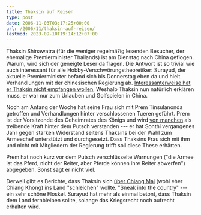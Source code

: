 ```yaml
---
title: Thaksin auf Reisen
type: post
date: 2006-11-03T03:17:25+00:00
url: /2006/11/thaksin-auf-reisen/
lastmod: 2023-09-10T19:14:12+07:00
---
```

Thaksin Shinawatra (für die weniger regelmä?ig lesenden Besucher, der ehemalige Premierminister Thailands) ist am Dienstag nach China geflogen. Warum, wird sich der geneigte Leser da fragen. Die Antwort ist so trivial wie auch interessant für alle Hobby-Verschwörungstheoretiker: Surayud, der aktuelle Premierminister befand sich bis Donnerstag eben da und hielt Verhandlungen mit der chinesischen Regierung ab. [Interessanterweise hat er Thaksin nicht empfangen wollen][1], Weshalb Thaksin nun natürlich erklären muss, er war nur zum Urlauben und Golfspielen in China.

Noch am Anfang der Woche hat seine Frau sich mit Prem Tinsulanonda getroffen und Verhandlungen hinter verschlossenen Tueren geführt. Prem ist der Vorsitzende des Geheimrates des Königs und wird [von manchen][2] als treibende Kraft hinter dem Putsch verstanden --- er hat Sonthi vergangenes Jahr gegen starken Widerstand seitens Thaksins bei der Wahl zum Armeechef unterstützt und durchgesetzt. Dass Thaksins Frau sich mit ihm und nicht mit Mitgliedern der Regierung trifft soll diese These erhärten.

Prem hat noch kurz vor dem Putsch verschlüsselte Warnungen ("die Armee ist das Pferd, nicht der Reiter, aber Pferde können ihre Reiter abwerfen") abgegeben. Sonst sagt er nicht viel.

Derweil gibt es Berichte, dass Thaksin sich [über Chiang Mai][3] (wohl eher Chiang Khong) ins Land "schleichen" wollte. "Sneak into the country" --- ein sehr schöne Floskel. Surayud hat mehr als einmal betont, dass Thaksin dem Land fernbleiben sollte, solange das Kriegsrecht noch aufrecht erhalten wird.

 [1]: http://www.nationmultimedia.com/breakingnews/read.php?newsid=30017816
 [2]: http://atimes.com/atimes/Southeast_Asia/HK02Ae01.html
 [3]: http://www.nationmultimedia.com/breakingnews/read.php?newsid=30017944
